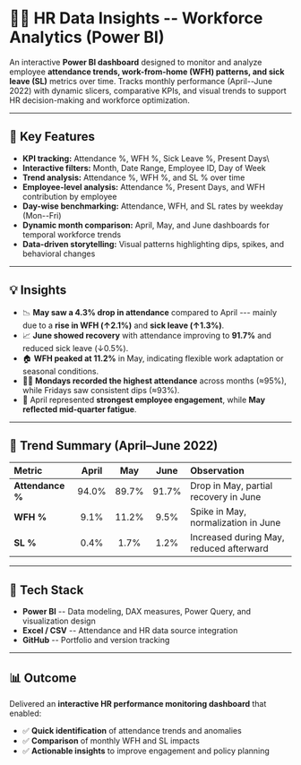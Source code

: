 # 👩‍💼 HR Data Insights -- Workforce Analytics (Power BI)

An interactive **Power BI dashboard** designed to monitor and analyze
employee **attendance trends, work-from-home (WFH) patterns, and sick
leave (SL)** metrics over time.
Tracks monthly performance (April--June 2022) with dynamic slicers,
comparative KPIs, and visual trends to support HR decision-making and
workforce optimization.

------------------------------------------------------------------------

## 🚀 Key Features

-   **KPI tracking:** Attendance %, WFH %, Sick Leave %, Present Days\
-   **Interactive filters:** Month, Date Range, Employee ID, Day of
    Week
-   **Trend analysis:** Attendance %, WFH %, and SL % over time
-   **Employee-level analysis:** Attendance %, Present Days, and WFH
    contribution by employee
-   **Day-wise benchmarking:** Attendance, WFH, and SL rates by weekday
    (Mon--Fri)
-   **Dynamic month comparison:** April, May, and June dashboards for
    temporal workforce trends
-   **Data-driven storytelling:** Visual patterns highlighting dips,
    spikes, and behavioral changes

------------------------------------------------------------------------

## 💡 Insights

-   📉 **May saw a 4.3% drop in attendance** compared to April ---
    mainly due to a **rise in WFH (↑2.1%)** and **sick leave (↑1.3%)**.
-   📈 **June showed recovery** with attendance improving to **91.7%**
    and reduced sick leave (↓0.5%).
-   🏠 **WFH peaked at 11.2%** in May, indicating flexible work
    adaptation or seasonal conditions.
-   🧍‍♀️ **Mondays recorded the highest attendance** across months (≈95%),
    while Fridays saw consistent dips (≈93%).
-   🧾 April represented **strongest employee engagement**, while **May
    reflected mid-quarter fatigue**.

------------------------------------------------------------------------

## 🧩 Trend Summary (April–June 2022)

| **Metric** | **April** | **May** | **June** | **Observation** |
|:------------|:---------:|:-------:|:--------:|:----------------|
| **Attendance %** | 94.0% | 89.7% | 91.7% | Drop in May, partial recovery in June |
| **WFH %** | 9.1% | 11.2% | 9.5% | Spike in May, normalization in June |
| **SL %** | 0.4% | 1.7% | 1.2% | Increased during May, reduced afterward |


------------------------------------------------------------------------

## 🧠 Tech Stack

-   **Power BI** -- Data modeling, DAX measures, Power Query, and
    visualization design
-   **Excel / CSV** -- Attendance and HR data source integration
-   **GitHub** -- Portfolio and version tracking

------------------------------------------------------------------------

## 📊 Outcome

Delivered an **interactive HR performance monitoring dashboard** that enabled:

- ✅ **Quick identification** of attendance trends and anomalies  
- ✅ **Comparison** of monthly WFH and SL impacts  
- ✅ **Actionable insights** to improve engagement and policy planning

